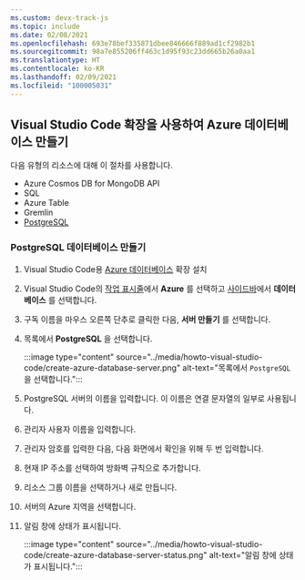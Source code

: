 ```yaml
---
ms.custom: devx-track-js
ms.topic: include
ms.date: 02/08/2021
ms.openlocfilehash: 693e78bef335871dbee846666f889ad1cf2982b1
ms.sourcegitcommit: 98a7e855206ff463c1d95f93c23dd665b26a0aa1
ms.translationtype: HT
ms.contentlocale: ko-KR
ms.lasthandoff: 02/09/2021
ms.locfileid: "100005031"
---
```

## <a name="create-azure-database-with-visual-studio-code-extension"></a>Visual Studio Code 확장을 사용하여 Azure 데이터베이스 만들기

다음 유형의 리소스에 대해 이 절차를 사용합니다.

* Azure Cosmos DB for MongoDB API
* SQL
* Azure Table
* Gremlin
* [PostgreSQL](#create-a-postgresql-database) 

### <a name="create-a-postgresql-database"></a>PostgreSQL 데이터베이스 만들기

1. Visual Studio Code용 [Azure 데이터베이스](https://marketplace.visualstudio.com/items?itemName=ms-azuretools.vscode-cosmosdb) 확장 설치
1. Visual Studio Code의 [작업 표시줄](https://code.visualstudio.com/docs/getstarted/userinterface)에서 **Azure** 를 선택하고 [사이드바](https://code.visualstudio.com/docs/getstarted/userinterface)에서 **데이터베이스** 를 선택합니다.
1. 구독 이름을 마우스 오른쪽 단추로 클릭한 다음, **서버 만들기** 를 선택합니다.
1. 목록에서 **PostgreSQL** 을 선택합니다. 

    :::image type="content" source="../media/howto-visual-studio-code/create-azure-database-server.png" alt-text="목록에서 `PostgreSQL`을 선택합니다.":::

1. PostgreSQL 서버의 이름을 입력합니다. 이 이름은 연결 문자열의 일부로 사용됩니다. 
1. 관리자 사용자 이름을 입력합니다. 
1. 관리자 암호를 입력한 다음, 다음 화면에서 확인을 위해 두 번 입력합니다. 
1. 현재 IP 주소를 선택하여 방화벽 규칙으로 추가합니다. 
1. 리소스 그룹 이름을 선택하거나 새로 만듭니다. 
1. 서버의 Azure 지역을 선택합니다. 
1. 알림 창에 상태가 표시됩니다. 

    :::image type="content" source="../media/howto-visual-studio-code/create-azure-database-server-status.png" alt-text="알림 창에 상태가 표시됩니다.":::
